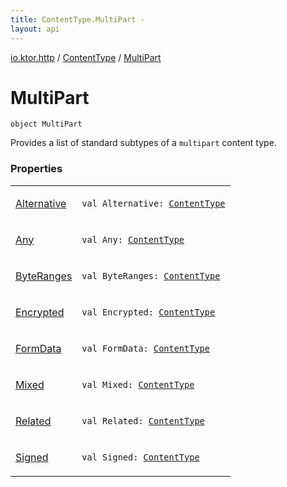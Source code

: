 ```yaml
---
title: ContentType.MultiPart - 
layout: api
---
```


<div class='api-docs-breadcrumbs'><a href="../../index.html">io.ktor.http</a> / <a href="../index.html">ContentType</a> / <a href="./index.html">MultiPart</a></div>

# MultiPart

<div class="signature"><code><span class="keyword">object </span><span class="identifier">MultiPart</span></code></div>

Provides a list of standard subtypes of a <code>multipart</code> content type.

### Properties

<table class="api-docs-table">
<tbody>
<tr>
<td markdown="1">

<a href="-alternative.html">Alternative</a>


</td>
<td markdown="1">
<div class="signature"><code><span class="keyword">val </span><span class="identifier">Alternative</span><span class="symbol">: </span><a href="../index.html"><span class="identifier">ContentType</span></a></code></div>

</td>
</tr>
<tr>
<td markdown="1">

<a href="-any.html">Any</a>


</td>
<td markdown="1">
<div class="signature"><code><span class="keyword">val </span><span class="identifier">Any</span><span class="symbol">: </span><a href="../index.html"><span class="identifier">ContentType</span></a></code></div>

</td>
</tr>
<tr>
<td markdown="1">

<a href="-byte-ranges.html">ByteRanges</a>


</td>
<td markdown="1">
<div class="signature"><code><span class="keyword">val </span><span class="identifier">ByteRanges</span><span class="symbol">: </span><a href="../index.html"><span class="identifier">ContentType</span></a></code></div>

</td>
</tr>
<tr>
<td markdown="1">

<a href="-encrypted.html">Encrypted</a>


</td>
<td markdown="1">
<div class="signature"><code><span class="keyword">val </span><span class="identifier">Encrypted</span><span class="symbol">: </span><a href="../index.html"><span class="identifier">ContentType</span></a></code></div>

</td>
</tr>
<tr>
<td markdown="1">

<a href="-form-data.html">FormData</a>


</td>
<td markdown="1">
<div class="signature"><code><span class="keyword">val </span><span class="identifier">FormData</span><span class="symbol">: </span><a href="../index.html"><span class="identifier">ContentType</span></a></code></div>

</td>
</tr>
<tr>
<td markdown="1">

<a href="-mixed.html">Mixed</a>


</td>
<td markdown="1">
<div class="signature"><code><span class="keyword">val </span><span class="identifier">Mixed</span><span class="symbol">: </span><a href="../index.html"><span class="identifier">ContentType</span></a></code></div>

</td>
</tr>
<tr>
<td markdown="1">

<a href="-related.html">Related</a>


</td>
<td markdown="1">
<div class="signature"><code><span class="keyword">val </span><span class="identifier">Related</span><span class="symbol">: </span><a href="../index.html"><span class="identifier">ContentType</span></a></code></div>

</td>
</tr>
<tr>
<td markdown="1">

<a href="-signed.html">Signed</a>


</td>
<td markdown="1">
<div class="signature"><code><span class="keyword">val </span><span class="identifier">Signed</span><span class="symbol">: </span><a href="../index.html"><span class="identifier">ContentType</span></a></code></div>

</td>
</tr>
</tbody>
</table>
